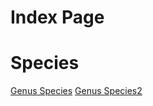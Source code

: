 # Index Page

# Species 
[Genus Species](https://dane-2pi.github.io/demo_json_api/data/genus_species.md)
[Genus Species2](https://dane-2pi.github.io/demo_json_api/data/genus_species.md)
